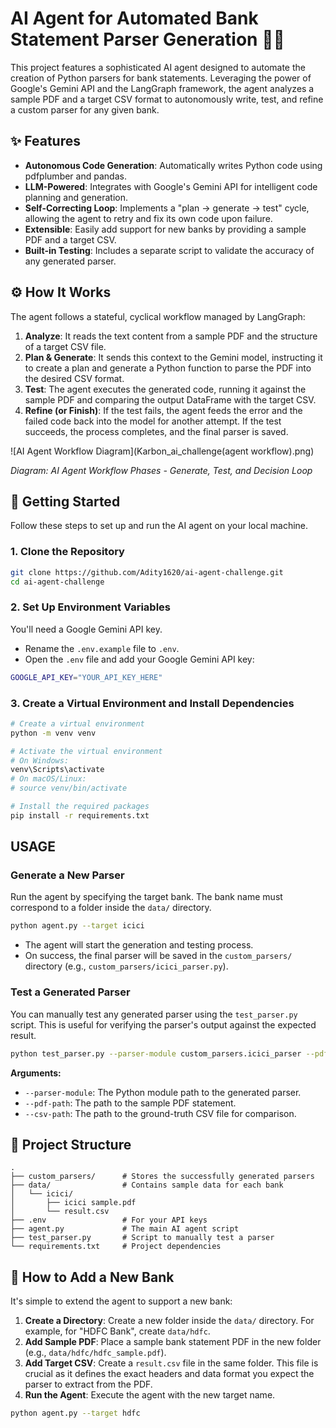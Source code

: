 # AI Agent for Automated Bank Statement Parser Generation 🤖📄

This project features a sophisticated AI agent designed to automate the creation of Python parsers for bank statements. Leveraging the power of Google's Gemini API and the LangGraph framework, the agent analyzes a sample PDF and a target CSV format to autonomously write, test, and refine a custom parser for any given bank.

## ✨ Features

- **Autonomous Code Generation**: Automatically writes Python code using pdfplumber and pandas.
- **LLM-Powered**: Integrates with Google's Gemini API for intelligent code planning and generation.
- **Self-Correcting Loop**: Implements a "plan -> generate -> test" cycle, allowing the agent to retry and fix its own code upon failure.
- **Extensible**: Easily add support for new banks by providing a sample PDF and a target CSV.
- **Built-in Testing**: Includes a separate script to validate the accuracy of any generated parser.

## ⚙️ How It Works

The agent follows a stateful, cyclical workflow managed by LangGraph:

1. **Analyze**: It reads the text content from a sample PDF and the structure of a target CSV file.
2. **Plan & Generate**: It sends this context to the Gemini model, instructing it to create a plan and generate a Python function to parse the PDF into the desired CSV format.
3. **Test**: The agent executes the generated code, running it against the sample PDF and comparing the output DataFrame with the target CSV.
4. **Refine (or Finish)**: If the test fails, the agent feeds the error and the failed code back into the model for another attempt. If the test succeeds, the process completes, and the final parser is saved.

![AI Agent Workflow Diagram](Karbon_ai_challenge(agent workflow).png)

_Diagram: AI Agent Workflow Phases - Generate, Test, and Decision Loop_

## 🚀 Getting Started

Follow these steps to set up and run the AI agent on your local machine.

### 1. Clone the Repository

```bash
git clone https://github.com/Adity1620/ai-agent-challenge.git
cd ai-agent-challenge
```

### 2. Set Up Environment Variables

You'll need a Google Gemini API key.

- Rename the `.env.example` file to `.env`.
- Open the `.env` file and add your Google Gemini API key:

```bash
GOOGLE_API_KEY="YOUR_API_KEY_HERE"
```

### 3. Create a Virtual Environment and Install Dependencies

```bash
# Create a virtual environment
python -m venv venv

# Activate the virtual environment
# On Windows:
venv\Scripts\activate
# On macOS/Linux:
# source venv/bin/activate

# Install the required packages
pip install -r requirements.txt
```

## USAGE

### Generate a New Parser

Run the agent by specifying the target bank. The bank name must correspond to a folder inside the `data/` directory.

```bash
python agent.py --target icici
```

- The agent will start the generation and testing process.
- On success, the final parser will be saved in the `custom_parsers/` directory (e.g., `custom_parsers/icici_parser.py`).

### Test a Generated Parser

You can manually test any generated parser using the `test_parser.py` script. This is useful for verifying the parser's output against the expected result.

```bash
python test_parser.py --parser-module custom_parsers.icici_parser --pdf-path data/icici/"icici sample.pdf" --csv-path data/icici/result.csv
```

**Arguments:**

- `--parser-module`: The Python module path to the generated parser.
- `--pdf-path`: The path to the sample PDF statement.
- `--csv-path`: The path to the ground-truth CSV file for comparison.

## 📂 Project Structure

```
.
├── custom_parsers/      # Stores the successfully generated parsers
├── data/                # Contains sample data for each bank
│   └── icici/
│       ├── icici sample.pdf
│       └── result.csv
├── .env                 # For your API keys
├── agent.py             # The main AI agent script
├── test_parser.py       # Script to manually test a parser
└── requirements.txt     # Project dependencies
```

## 🏦 How to Add a New Bank

It's simple to extend the agent to support a new bank:

1. **Create a Directory**: Create a new folder inside the `data/` directory. For example, for "HDFC Bank", create `data/hdfc`.
2. **Add Sample PDF**: Place a sample bank statement PDF in the new folder (e.g., `data/hdfc/hdfc_sample.pdf`).
3. **Add Target CSV**: Create a `result.csv` file in the same folder. This file is crucial as it defines the exact headers and data format you expect the parser to extract from the PDF.
4. **Run the Agent**: Execute the agent with the new target name.

```bash
python agent.py --target hdfc
```
